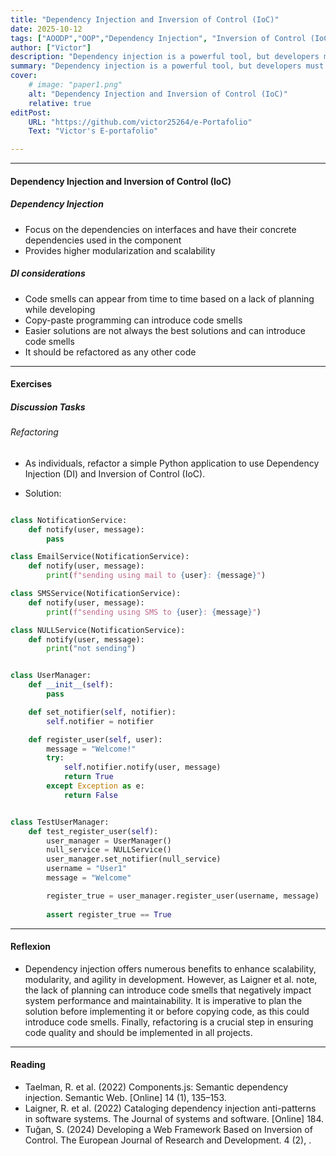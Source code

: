 ```yaml
---
title: "Dependency Injection and Inversion of Control (IoC)" 
date: 2025-10-12
tags: ["AOODP","OOP","Dependency Injection", "Inversion of Control (IoC)"]
author: ["Victor"]
description: "Dependency injection is a powerful tool, but developers must consider several key factors when using it." 
summary: "Dependency injection is a powerful tool, but developers must consider several key factors when using it." 
cover:
    # image: "paper1.png"
    alt: "Dependency Injection and Inversion of Control (IoC)"
    relative: true
editPost:
    URL: "https://github.com/victor25264/e-Portafolio"
    Text: "Victor's E-portafolio"

---
```


---
#### Dependency Injection and Inversion of Control (IoC)

##### Dependency Injection
+ Focus on the dependencies on interfaces and have their concrete dependencies used in the component
+ Provides higher modularization and scalability


##### DI considerations
+ Code smells can appear from time to time based on a lack of planning while developing
+ Copy-paste programming can introduce code smells
+ Easier solutions are not always the best solutions and can introduce code smells
+ It should be refactored as any other code

---

#### Exercises

##### Discussion Tasks

###### Refactoring

+ As individuals, refactor a simple Python application to use Dependency Injection (DI) and Inversion of Control (IoC).

+ Solution:

```Python

class NotificationService:
    def notify(user, message):
        pass

class EmailService(NotificationService):
    def notify(user, message):
        print(f"sending using mail to {user}: {message}")

class SMSService(NotificationService):
    def notify(user, message):
        print(f"sending using SMS to {user}: {message}")

class NULLService(NotificationService):
    def notify(user, message):
        print("not sending")


class UserManager:
    def __init__(self):
        pass

    def set_notifier(self, notifier):
        self.notifier = notifier

    def register_user(self, user):
        message = "Welcome!"
        try:
            self.notifier.notify(user, message)
            return True
        except Exception as e:
            return False


class TestUserManager:
    def test_register_user(self):
        user_manager = UserManager()
        null_service = NULLService()
        user_manager.set_notifier(null_service)
        username = "User1"
        message = "Welcome"

        register_true = user_manager.register_user(username, message)
        
        assert register_true == True
```

---

#### Reflexion
+ Dependency injection offers numerous benefits to enhance scalability, modularity, and agility in development. However, as Laigner et al. note, the lack of planning can introduce code smells that negatively impact system performance and maintainability. It is imperative to plan the solution before implementing it or before copying code, as this could introduce code smells. Finally, refactoring is a crucial step in ensuring code quality and should be implemented in all projects. 

---

#### Reading 

+ Taelman, R. et al. (2022) Components.js: Semantic dependency injection. Semantic Web. \[Online\] 14 (1), 135–153.
+ Laigner, R. et al. (2022) Cataloging dependency injection anti-patterns in software systems. The Journal of systems and software. \[Online\] 184.
+ Tuğan, S. (2024) Developing a Web Framework Based on Inversion of Control. The European Journal of Research and Development. 4 (2), .

